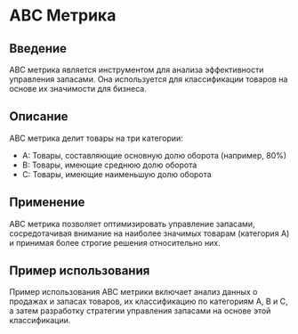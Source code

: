 # ABC Метрика

## Введение
ABC метрика является инструментом для анализа эффективности управления запасами. Она используется для классификации товаров на основе их значимости для бизнеса.

## Описание
ABC метрика делит товары на три категории:
- A: Товары, составляющие основную долю оборота (например, 80%)
- B: Товары, имеющие среднюю долю оборота
- C: Товары, имеющие наименьшую долю оборота

## Применение
ABC метрика позволяет оптимизировать управление запасами, сосредотачивая внимание на наиболее значимых товарам (категория A) и принимая более строгие решения относительно них.

## Пример использования
Пример использования ABC метрики включает анализ данных о продажах и запасах товаров, их классификацию по категориям A, B и C, а затем разработку стратегии управления запасами на основе этой классификации.